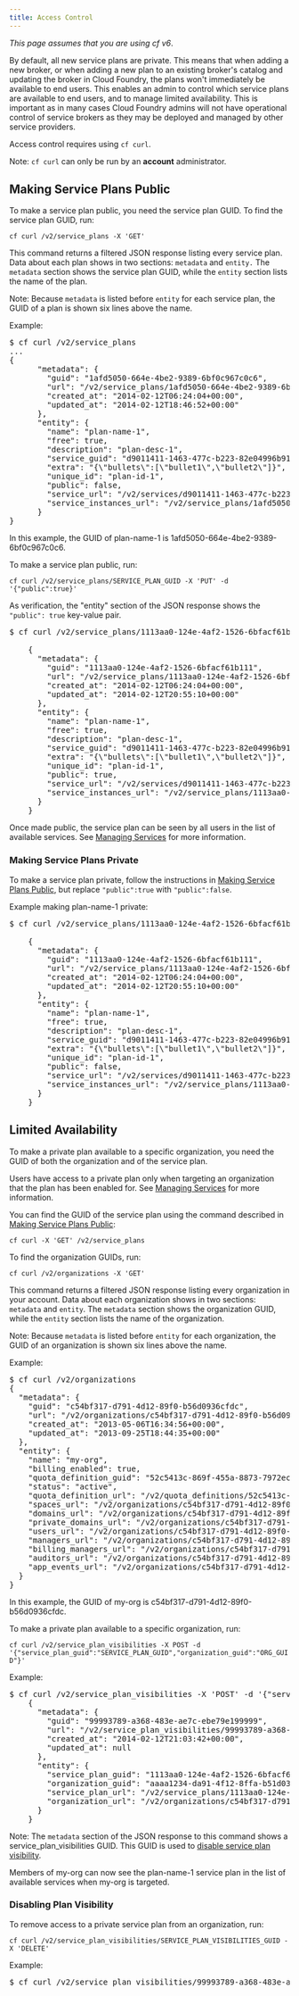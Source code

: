 ```yaml
---
title: Access Control
---
```


_This page assumes that you are using cf v6_.

By default, all new service plans are private. This means that when adding a new broker, or when adding a new plan to an existing broker's catalog and updating the broker in Cloud Foundry, the plans won't immediately be available to end users. This enables an admin to control which service plans are available to end users, and to manage limited availability. This is important as in many cases Cloud Foundry admins will not have operational control of service brokers as they may be deployed and managed by other service providers.
  
Access control requires using `cf curl`.

Note: `cf curl` can only be run by an **account** administrator.

## <a id='make-plans-public'></a>Making Service Plans Public ##

To make a service plan public, you need the service plan GUID.
To find the service plan GUID, run:

`cf curl /v2/service_plans -X 'GET'`

This command returns a filtered JSON response listing every service plan.
Data about each plan shows in two sections: `metadata` and `entity.`
The `metadata` section shows the service plan GUID, while the `entity` section
lists the name of the plan.

Note: Because `metadata` is listed before `entity` for each service plan, the
GUID of a plan is shown six lines above the name.

Example:

<pre class="terminal">
$ cf curl /v2/service_plans
...
{
      "metadata": {
        "guid": "1afd5050-664e-4be2-9389-6bf0c967c0c6",
        "url": "/v2/service_plans/1afd5050-664e-4be2-9389-6bf0c967c0c6",
        "created_at": "2014-02-12T06:24:04+00:00",
        "updated_at": "2014-02-12T18:46:52+00:00"
      },
      "entity": {
        "name": "plan-name-1",
        "free": true,
        "description": "plan-desc-1",
        "service_guid": "d9011411-1463-477c-b223-82e04996b91f",
        "extra": "{\"bullets\":[\"bullet1\",\"bullet2\"]}",
        "unique_id": "plan-id-1",
        "public": false,
        "service_url": "/v2/services/d9011411-1463-477c-b223-82e04996b91f",
        "service_instances_url": "/v2/service_plans/1afd5050-664e-4be2-9389-6bf0c967c0c6/service_instances"
      }
}
</pre>

In this example, the GUID of plan-name-1 is 1afd5050-664e-4be2-9389-6bf0c967c0c6.

To make a service plan public, run:

`cf curl /v2/service_plans/SERVICE_PLAN_GUID -X 'PUT' -d '{"public":true}'`

As verification, the "entity" section of the JSON response shows the `"public":
true` key-value pair.

<pre class="terminal">
$ cf curl /v2/service_plans/1113aa0-124e-4af2-1526-6bfacf61b111 -X 'PUT' -d '{"public":true}'

    {
      "metadata": {
        "guid": "1113aa0-124e-4af2-1526-6bfacf61b111",
        "url": "/v2/service_plans/1113aa0-124e-4af2-1526-6bfacf61b111",
        "created_at": "2014-02-12T06:24:04+00:00",
        "updated_at": "2014-02-12T20:55:10+00:00"
      },
      "entity": {
        "name": "plan-name-1",
        "free": true,
        "description": "plan-desc-1",
        "service_guid": "d9011411-1463-477c-b223-82e04996b91f",
        "extra": "{\"bullets\":[\"bullet1\",\"bullet2\"]}",
        "unique_id": "plan-id-1",
        "public": true,
        "service_url": "/v2/services/d9011411-1463-477c-b223-82e04996b91f",
        "service_instances_url": "/v2/service_plans/1113aa0-124e-4af2-1526-6bfacf61b111/service_instances"
      }
    }
</pre>

Once made public, the service plan can be seen by all users in the list of
available services.
See [Managing Services](../devguide/services/managing-services.html) for
more information.

### <a id='make-plans-private'></a>Making Service Plans Private ###

To make a service plan private, follow the instructions in [Making Service Plans Public](#make-plans-public), but replace `"public":true` with `"public":false`.

Example making plan-name-1 private:

<pre class="terminal">
$ cf curl /v2/service_plans/1113aa0-124e-4af2-1526-6bfacf61b111 -X 'PUT' -d '{"public":false}'

    {
      "metadata": {
        "guid": "1113aa0-124e-4af2-1526-6bfacf61b111",
        "url": "/v2/service_plans/1113aa0-124e-4af2-1526-6bfacf61b111",
        "created_at": "2014-02-12T06:24:04+00:00",
        "updated_at": "2014-02-12T20:55:10+00:00"
      },
      "entity": {
        "name": "plan-name-1",
        "free": true,
        "description": "plan-desc-1",
        "service_guid": "d9011411-1463-477c-b223-82e04996b91f",
        "extra": "{\"bullets\":[\"bullet1\",\"bullet2\"]}",
        "unique_id": "plan-id-1",
        "public": false,
        "service_url": "/v2/services/d9011411-1463-477c-b223-82e04996b91f",
        "service_instances_url": "/v2/service_plans/1113aa0-124e-4af2-1526-6bfacf61b111/service_instances"
      }
    }
</pre>

## <a id='limited-availability'></a>Limited Availability ##

To make a private plan available to a specific organization, you need the GUID
of both the organization and of the service plan.

Users have access to a private plan only when targeting an organization that the plan has been enabled for. See [Managing Services](../devguide/services/managing-services.html) for more information.

You can find the GUID of the service plan using the command described in [Making Service Plans Public](#make-plans-public):

`cf curl -X 'GET' /v2/service_plans`

To find the organization GUIDs, run:

`cf curl /v2/organizations -X 'GET'`

This command returns a filtered JSON response listing every organization in your account.  Data about each organization shows in two sections: `metadata` and `entity`. The `metadata` section shows the organization GUID, while the `entity` section lists the name of the organization.

Note: Because `metadata` is listed before `entity` for each organization, the
GUID of an organization is shown six lines above the name.

Example:

<pre class="terminal">
$ cf curl /v2/organizations
{
  "metadata": {
    "guid": "c54bf317-d791-4d12-89f0-b56d0936cfdc",
    "url": "/v2/organizations/c54bf317-d791-4d12-89f0-b56d0936cfdc",
    "created_at": "2013-05-06T16:34:56+00:00",
    "updated_at": "2013-09-25T18:44:35+00:00"
  },
  "entity": {
    "name": "my-org",
    "billing_enabled": true,
    "quota_definition_guid": "52c5413c-869f-455a-8873-7972ecb85ca8",
    "status": "active",
    "quota_definition_url": "/v2/quota_definitions/52c5413c-869f-455a-8873-7972ecb85ca8",
    "spaces_url": "/v2/organizations/c54bf317-d791-4d12-89f0-b56d0936cfdc/spaces",
    "domains_url": "/v2/organizations/c54bf317-d791-4d12-89f0-b56d0936cfdc/domains",
    "private_domains_url": "/v2/organizations/c54bf317-d791-4d12-89f0-b56d0936cfdc/private_domains",
    "users_url": "/v2/organizations/c54bf317-d791-4d12-89f0-b56d0936cfdc/users",
    "managers_url": "/v2/organizations/c54bf317-d791-4d12-89f0-b56d0936cfdc/managers",
    "billing_managers_url": "/v2/organizations/c54bf317-d791-4d12-89f0-b56d0936cfdc/billing_managers",
    "auditors_url": "/v2/organizations/c54bf317-d791-4d12-89f0-b56d0936cfdc/auditors",
    "app_events_url": "/v2/organizations/c54bf317-d791-4d12-89f0-b56d0936cfdc/app_events"
  }
}
</pre>

In this example, the GUID of my-org is c54bf317-d791-4d12-89f0-b56d0936cfdc.

To make a private plan available to a specific organization, run:

`cf curl /v2/service_plan_visibilities -X POST -d '{"service_plan_guid":"SERVICE_PLAN_GUID","organization_guid":"ORG_GUID"}'`

Example:

<pre class="terminal">
$ cf curl /v2/service_plan_visibilities -X 'POST' -d '{"service_plan_guid":"1113aa0-124e-4af2-1526-6bfacf61b111","organization_guid":"aaaa1234-da91-4f12-8ffa-b51d0336aaaa"}'
    {
      "metadata": {
        "guid": "99993789-a368-483e-ae7c-ebe79e199999",
        "url": "/v2/service_plan_visibilities/99993789-a368-483e-ae7c-ebe79e199999",
        "created_at": "2014-02-12T21:03:42+00:00",
        "updated_at": null
      },
      "entity": {
        "service_plan_guid": "1113aa0-124e-4af2-1526-6bfacf61b111",
        "organization_guid": "aaaa1234-da91-4f12-8ffa-b51d0336aaaa",
        "service_plan_url": "/v2/service_plans/1113aa0-124e-4af2-1526-6bfacf61b111",
        "organization_url": "/v2/organizations/c54bf317-d791-4d12-89f0-b56d0936cfdc"
      }
    }
</pre>

Note: The `metadata` section of the JSON response to this command shows a service\_plan\_visibilities GUID. This GUID is used to [disable service plan visibility](#delete-plan-visibility).

Members of my-org can now see the plan-name-1 service plan in the list of available services when my-org is targeted. 

### <a id='delete-plan-visibility'></a>Disabling Plan Visibility ###

To remove access to a private service plan from an organization, run:

`cf curl /v2/service_plan_visibilities/SERVICE_PLAN_VISIBILITIES_GUID -X 'DELETE'`

Example:

<pre class="terminal">
$ cf curl /v2/service_plan_visibilities/99993789-a368-483e-ae7c-ebe79e199999 -X DELETE
</pre>